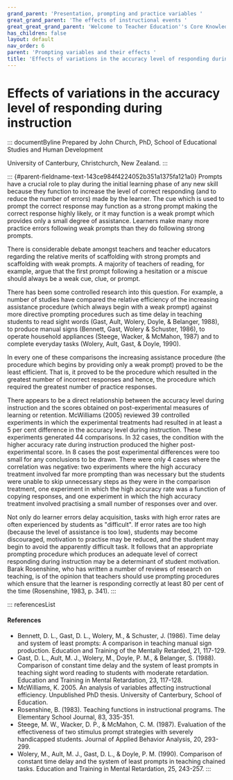 ```yaml
---
grand_parent: 'Presentation, prompting and practice variables '
great_grand_parent: 'The effects of instructional events '
great_great_grand_parent: 'Welcome to Teacher Education''s Core Knowledge and Skills.'
has_children: false
layout: default
nav_order: 6
parent: 'Prompting variables and their effects '
title: 'Effects of variations in the accuracy level of responding during instruction '
---
```

# Effects of variations in the accuracy level of responding during instruction 


::: documentByline
Prepared by John Church, PhD, School of Educational Studies and Human
Development

University of Canterbury, Christchurch, New Zealand.
:::

::: {#parent-fieldname-text-143ce984f4224052b351a1375fa121a0}
Prompts have a crucial role to play during the initial learning phase of
any new skill because they function to increase the level of correct
responding (and to reduce the number of errors) made by the learner. The
cue which is used to prompt the correct response may function as a
strong prompt making the correct response highly likely, or it may
function is a weak prompt which provides only a small degree of
assistance. Learners make many more practice errors following weak
prompts than they do following strong prompts.

There is considerable debate amongst teachers and teacher educators
regarding the relative merits of scaffolding with strong prompts and
scaffolding with weak prompts. A majority of teachers of reading, for
example, argue that the first prompt following a hesitation or a miscue
should always be a weak cue, clue, or prompt.

There has been some controlled research into this question. For example,
a number of studies have compared the relative efficiency of the
increasing assistance procedure (which always begin with a weak prompt)
against more directive prompting procedures such as time delay in
teaching students to read sight words (Gast, Ault, Wolery, Doyle, &
Belanger, 1988), to produce manual signs (Bennett, Gast, Wolery &
Schuster, 1986), to operate household appliances (Steege, Wacker, &
McMahon, 1987) and to complete everyday tasks (Wolery, Ault, Gast, &
Doyle, 1990).

In every one of these comparisons the increasing assistance procedure
(the procedure which begins by providing only a weak prompt) proved to
be the least efficient. That is, it proved to be the procedure which
resulted in the greatest number of incorrect responses and hence, the
procedure which required the greatest number of practice responses.

There appears to be a direct relationship between the accuracy level
during instruction and the scores obtained on post-experimental measures
of learning or retention. McWilliams (2005) reviewed 39 controlled
experiments in which the experimental treatments had resulted in at
least a 5 per cent difference in the accuracy level during instruction.
These experiments generated 44 comparisons. In 32 cases, the condition
with the higher accuracy rate during instruction produced the higher
post-experimental score. In 8 cases the post experimental differences
were too small for any conclusions to be drawn. There were only 4 cases
where the correlation was negative: two experiments where the high
accuracy treatment involved far more prompting than was necessary but
the students were unable to skip unnecessary steps as they were in the
comparison treatment, one experiment in which the high accuracy rate was
a function of copying responses, and one experiment in which the high
accuracy treatment involved practising a small number of responses over
and over.

Not only do learner errors delay acquisition, tasks with high error
rates are often experienced by students as "difficult". If error rates
are too high (because the level of assistance is too low), students may
become discouraged, motivation to practise may be reduced, and the
student may begin to avoid the apparently difficult task. It follows
that an appropriate prompting procedure which produces an adequate level
of correct responding during instruction may be a determinant of student
motivation. Barak Rosenshine, who has written a number of reviews of
research on teaching, is of the opinion that teachers should use
prompting procedures which ensure that the learner is responding
correctly at least 80 per cent of the time (Rosenshine, 1983, p. 341).
:::

::: referencesList
#### References

-   Bennett, D. L., Gast, D. L., Wolery, M., & Schuster, J. (1986). Time
    delay and system of least prompts: A comparison in teaching manual
    sign production. Education and Training of the Mentally Retarded,
    21, 117-129.
-   Gast, D. L., Ault, M. J., Wolery, M., Doyle, P. M., & Belanger, S.
    (1988). Comparison of constant time delay and the system of least
    prompts in teaching sight word reading to students with moderate
    retardation. Education and Training in Mental Retardation, 23,
    117-128.
-   McWilliams, K. 2005. An analysis of variables affecting
    instructional efficiency. Unpublished PhD thesis. University of
    Canterbury, School of Education.
-   Rosenshine, B. (1983). Teaching functions in instructional programs.
    The Elementary School Journal, 83, 335-351.
-   Steege, M. W., Wacker, D. P., & McMahon, C. M. (1987). Evaluation of
    the effectiveness of two stimulus prompt strategies with severely
    handicapped students. Journal of Applied Behavior Analysis, 20,
    293-299.
-   Wolery, M., Ault, M. J., Gast, D. L., & Doyle, P. M. (1990).
    Comparison of constant time delay and the system of least prompts in
    teaching chained tasks. Education and Training in Mental
    Retardation, 25, 243-257.
:::
